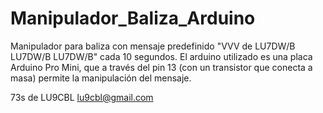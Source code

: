 # Manipulador_Baliza_Arduino

Manipulador para baliza con mensaje predefinido "VVV de LU7DW/B LU7DW/B LU7DW/B" cada 10 segundos. El arduino utilizado es una placa Arduino Pro Mini, que a través del pin 13 (con un transistor que conecta a masa) permite la manipulación del mensaje.

73s de LU9CBL
lu9cbl@gmail.com

